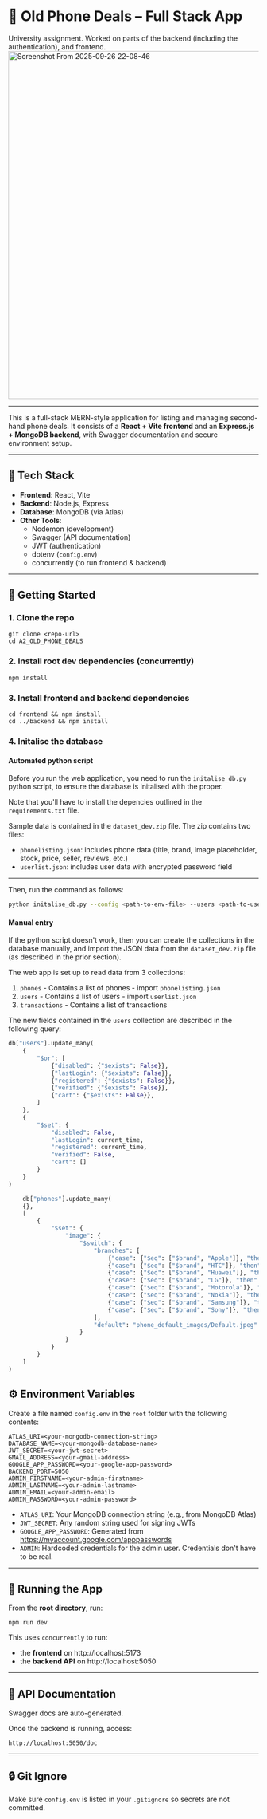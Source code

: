# 📱 Old Phone Deals – Full Stack App

University assignment. Worked on parts of the backend (including the authentication), and frontend.
<img width="1370" height="698" alt="Screenshot From 2025-09-26 22-08-46" src="https://github.com/user-attachments/assets/ceda061e-c923-4b65-a9bd-c22a2fbabd66" />


---
This is a full-stack MERN-style application for listing and managing second-hand phone deals. It consists of a **React + Vite frontend** and an **Express.js + MongoDB backend**, with Swagger documentation and secure environment setup.

---

## 🔧 Tech Stack

- **Frontend**: React, Vite
- **Backend**: Node.js, Express
- **Database**: MongoDB (via Atlas)
- **Other Tools**:
  - Nodemon (development)
  - Swagger (API documentation)
  - JWT (authentication)
  - dotenv (`config.env`)
  - concurrently (to run frontend & backend)

---

## 🚀 Getting Started

### 1. Clone the repo

```
git clone <repo-url>
cd A2_OLD_PHONE_DEALS
```

### 2. Install root dev dependencies (concurrently)

```
npm install
```

### 3. Install frontend and backend dependencies

```
cd frontend && npm install
cd ../backend && npm install
```

### 4. Initalise the database
#### Automated python script
Before you run the web application, you need to run the `initalise_db.py` python script, to ensure the database is initalised with the proper.

Note that you'll have to install the depencies outlined in the `requirements.txt` file.

Sample data is contained in the `dataset_dev.zip` file. The zip contains two files:
- `phonelisting.json`: includes phone data (title, brand, image placeholder, stock, price, seller, reviews, etc.)
- `userlist.json`: includes user data with encrypted password field
---

Then, run the command as follows:
```sh
python initalise_db.py --config <path-to-env-file> --users <path-to-userlist> --phones <path-to-phonelisting>
```
#### Manual entry
If the python script doesn't work, then you can create the collections in the database manually, and import the JSON data from the `dataset_dev.zip` file (as described in the prior section).

The web app is set up to read data from 3 collections:
1. `phones` - Contains a list of phones - import `phonelisting.json`
2. `users` - Contains a list of users - import `userlist.json`
3. `transactions` - Contains a list of transactions

The new fields contained in the `users` collection are described in the following query:
```python
db["users"].update_many(
    {
        "$or": [
            {"disabled": {"$exists": False}},
            {"lastLogin": {"$exists": False}},
            {"registered": {"$exists": False}},
            {"verified": {"$exists": False}},
            {"cart": {"$exists": False}},
        ]
    },
    {
        "$set": {
            "disabled": False,
            "lastLogin": current_time,
            "registered": current_time,
            "verified": False,
            "cart": []
        }
    }
)
```

```python
    db["phones"].update_many(
    {},
    [
        {
            "$set": {
                "image": {
                    "$switch": {
                        "branches": [
                            {"case": {"$eq": ["$brand", "Apple"]}, "then": "phone_default_images/Apple.jpeg"},
                            {"case": {"$eq": ["$brand", "HTC"]}, "then": "phone_default_images/HTC.jpeg"},
                            {"case": {"$eq": ["$brand", "Huawei"]}, "then": "phone_default_images/Huawei.jpeg"},
                            {"case": {"$eq": ["$brand", "LG"]}, "then": "phone_default_images/LG.jpeg"},
                            {"case": {"$eq": ["$brand", "Motorola"]}, "then": "phone_default_images/Motorola.jpeg"},
                            {"case": {"$eq": ["$brand", "Nokia"]}, "then": "phone_default_images/Nokia.jpeg"},
                            {"case": {"$eq": ["$brand", "Samsung"]}, "then": "phone_default_images/Samsung.jpeg"},
                            {"case": {"$eq": ["$brand", "Sony"]}, "then": "phone_default_images/Sony.jpeg"}
                        ],
                        "default": "phone_default_images/Default.jpeg"  # Default image if brand doesn't match any condition
                    }
                }
            }
        }
    ]
)
```

## ⚙️ Environment Variables

Create a file named `config.env` in the `root` folder with the following contents:

```
ATLAS_URI=<your-mongodb-connection-string>
DATABASE_NAME=<your-mongodb-database-name>
JWT_SECRET=<your-jwt-secret>
GMAIL_ADDRESS=<your-gmail-address>
GOOGLE_APP_PASSWORD=<your-google-app-password>
BACKEND_PORT=5050
ADMIN_FIRSTNAME=<your-admin-firstname>
ADMIN_LASTNAME=<your-admin-lastname>
ADMIN_EMAIL=<your-admin-email>
ADMIN_PASSWORD=<your-admin-password>
```

- `ATLAS_URI`: Your MongoDB connection string (e.g., from MongoDB Atlas)
- `JWT_SECRET`: Any random string used for signing JWTs
- `GOOGLE_APP_PASSWORD`: Generated from https://myaccount.google.com/apppasswords
- `ADMIN`: Hardcoded credentials for the admin user. Credentials don't have to be real.
---

## 🧪 Running the App

From the **root directory**, run:

```
npm run dev
```

This uses `concurrently` to run:
- the **frontend** on http://localhost:5173
- the **backend API** on http://localhost:5050

---

## 📘 API Documentation

Swagger docs are auto-generated.

Once the backend is running, access:

```
http://localhost:5050/doc
```

---

## 🔒 Git Ignore

Make sure `config.env` is listed in your `.gitignore` so secrets are not committed.

